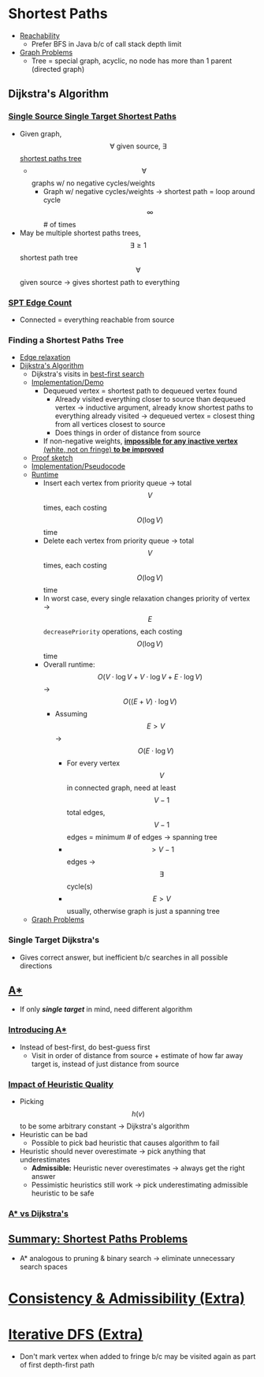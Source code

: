 # Shortest Paths
* [Reachability](https://docs.google.com/presentation/d/14MotRlepBzlhoqgYVmQcBRFpDO0kUs_zHqf3NB-BR88/edit#slide=id.g859e59c73_0_1)
    * Prefer BFS in Java b/c of call stack depth limit
* [Graph Problems](https://docs.google.com/presentation/d/14MotRlepBzlhoqgYVmQcBRFpDO0kUs_zHqf3NB-BR88/edit#slide=id.g431b6f645db5a43c_0)
    * Tree = special graph, acyclic, no node has more than 1 parent (directed graph)

## Dijkstra's Algorithm

### [Single Source Single Target Shortest Paths](https://docs.google.com/presentation/d/14MotRlepBzlhoqgYVmQcBRFpDO0kUs_zHqf3NB-BR88/edit#slide=id.g1db8851c42_6_129)
* Given graph, $$\forall \text{ given source, } \exists$$ [shortest paths tree](https://docs.google.com/presentation/d/14MotRlepBzlhoqgYVmQcBRFpDO0kUs_zHqf3NB-BR88/edit#slide=id.g1db8851c42_45_46)
    * $$\forall$$ graphs w/ no negative cycles/weights
        * Graph w/ negative cycles/weights → shortest path = loop around cycle $$\infty$$ # of times
* May be multiple shortest paths trees, $$\exists \geq 1$$ shortest path tree $$\forall$$ given source → gives shortest path to everything

### [SPT Edge Count](https://docs.google.com/presentation/d/14MotRlepBzlhoqgYVmQcBRFpDO0kUs_zHqf3NB-BR88/edit#slide=id.g99cc41691_0_1009)
* Connected = everything reachable from source

### Finding a Shortest Paths Tree
* [Edge relaxation](https://docs.google.com/presentation/d/14MotRlepBzlhoqgYVmQcBRFpDO0kUs_zHqf3NB-BR88/edit#slide=id.g99cc41691_0_558)
* [Dijkstra's Algorithm](https://docs.google.com/presentation/d/14MotRlepBzlhoqgYVmQcBRFpDO0kUs_zHqf3NB-BR88/edit#slide=id.g99cc41691_0_623)
    * Dijkstra's visits in [best-first search](https://docs.google.com/presentation/d/14MotRlepBzlhoqgYVmQcBRFpDO0kUs_zHqf3NB-BR88/edit#slide=id.g99cc41691_0_976)
    * [Implementation/Demo](https://docs.google.com/presentation/d/14MotRlepBzlhoqgYVmQcBRFpDO0kUs_zHqf3NB-BR88/edit#slide=id.g99cc41691_0_115)
        * Dequeued vertex = shortest path to dequeued vertex found
            * Already visited everything closer to source than dequeued vertex → inductive argument, already know shortest paths to everything already visited → dequeued vertex = closest thing from all vertices closest to source
            * Does things in order of distance from source
        * If non-negative weights, [**impossible for any inactive vertex** (white, not on fringe) **to be improved**](https://docs.google.com/presentation/d/1_bw2z1ggUkquPdhl7gwdVBoTaoJmaZdpkV6MoAgxlJc/edit#slide=id.g771336078_0_957)
    * [Proof sketch](https://docs.google.com/presentation/d/14MotRlepBzlhoqgYVmQcBRFpDO0kUs_zHqf3NB-BR88/edit#slide=id.g99cc41691_0_976)
    * [Implementation/Pseudocode](https://docs.google.com/presentation/d/14MotRlepBzlhoqgYVmQcBRFpDO0kUs_zHqf3NB-BR88/edit#slide=id.g99cc41691_0_753)
    * [Runtime](https://docs.google.com/presentation/d/14MotRlepBzlhoqgYVmQcBRFpDO0kUs_zHqf3NB-BR88/edit#slide=id.g99cc41691_0_963)
        * Insert each vertex from priority queue → total $$V$$ times, each costing $$O(\log{V})$$ time
        * Delete each vertex from priority queue → total $$V$$ times, each costing $$O(\log{V})$$ time
        * In worst case, every single relaxation changes priority of vertex → $$E$$ `decreasePriority` operations, each costing $$O(\log{V})$$ time
        * Overall runtime: $$O(V \cdot \log{V} + V \cdot \log{V} + E \cdot \log{V})$$ → $$O((E + V) \cdot \log{V})$$
            * Assuming $$E > V$$ → $$O(E \cdot \log{V})$$
                * For every vertex $$V$$ in connected graph, need at least $$V - 1$$ total edges, $$V - 1$$ edges = minimum # of edges → spanning tree
                * $$> V - 1$$ edges → $$\exists$$ cycle(s)
                * $$E > V$$ usually, otherwise graph is just a spanning tree
    * [Graph Problems](https://docs.google.com/presentation/d/14MotRlepBzlhoqgYVmQcBRFpDO0kUs_zHqf3NB-BR88/edit#slide=id.g99cc41691_0_957)

### Single Target Dijkstra's
* Gives correct answer, but inefficient b/c searches in all possible directions

## [A*](https://docs.google.com/presentation/d/14MotRlepBzlhoqgYVmQcBRFpDO0kUs_zHqf3NB-BR88/edit#slide=id.g52d304ea8_1106)
* If only ***single target*** in mind, need different algorithm

### [Introducing A*](https://docs.google.com/presentation/d/14MotRlepBzlhoqgYVmQcBRFpDO0kUs_zHqf3NB-BR88/edit#slide=id.g52d304ea8_1139)
* Instead of best-first, do best-guess first
    * Visit in order of distance from source + estimate of how far away target is, instead of just distance from source

### [Impact of Heuristic Quality](https://docs.google.com/presentation/d/14MotRlepBzlhoqgYVmQcBRFpDO0kUs_zHqf3NB-BR88/edit#slide=id.g52d304ea8_013)
* Picking $$h(v)$$ to be some arbitrary constant → Dijkstra's algorithm
* Heuristic can be bad
    * Possible to pick bad heuristic that causes algorithm to fail
* Heuristic should never overestimate → pick anything that underestimates
    * **Admissible:** Heuristic never overestimates → always get the right answer
    * Pessimistic heuristics still work → pick underestimating admissible heuristic to be safe

### [A* vs Dijkstra's](https://docs.google.com/presentation/d/14MotRlepBzlhoqgYVmQcBRFpDO0kUs_zHqf3NB-BR88/edit#slide=id.g99cc41691_0_909)

## [Summary: Shortest Paths Problems](https://docs.google.com/presentation/d/14MotRlepBzlhoqgYVmQcBRFpDO0kUs_zHqf3NB-BR88/edit#slide=id.g52fde9d29_00)
* A* analogous to pruning & binary search → eliminate unnecessary search spaces

# [Consistency & Admissibility (Extra)](https://docs.google.com/presentation/d/14MotRlepBzlhoqgYVmQcBRFpDO0kUs_zHqf3NB-BR88/edit#slide=id.g99cc41691_0_925)

# [Iterative DFS (Extra)](https://docs.google.com/presentation/d/14MotRlepBzlhoqgYVmQcBRFpDO0kUs_zHqf3NB-BR88/edit#slide=id.g431b6f645db5a43c_93)
* Don't mark vertex when added to fringe b/c may be visited again as part of first depth-first path
